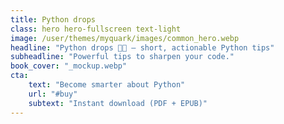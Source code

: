 ```yaml
---
title: Python drops
class: hero hero-fullscreen text-light
image: /user/themes/myquark/images/common_hero.webp
headline: "Python drops 🐍💧 – short, actionable Python tips"
subheadline: "Powerful tips to sharpen your code."
book_cover: "_mockup.webp"
cta:
    text: "Become smarter about Python"
    url: "#buy"
    subtext: "Instant download (PDF + EPUB)"
---
```


